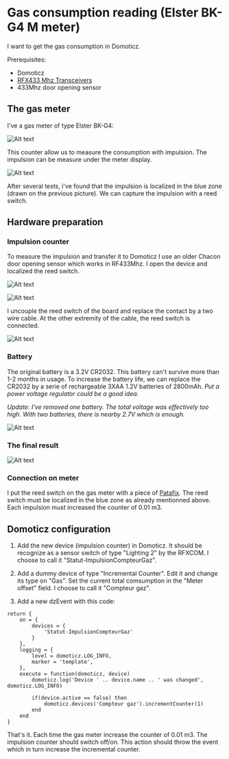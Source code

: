 # Gas consumption reading (Elster BK-G4 M meter)
I want to get the gas consumption in Domoticz.

Prerequisites:
* Domoticz
* [RFX433 Mhz Transceivers](http://www.rfxcom.com/epages/78165469.sf/en_GB/?ObjectPath=/Shops/78165469/Categories/Transceivers)
* 433Mhz door opening sensor

## The gas meter
I've a gas meter of type Elster BK-G4:

![Alt text](image/compteur.jpg)

This counter allow us to measure the consumption with impulsion. The impulsion can be measure under the meter display.

![Alt text](image/compteur-detail.jpg)

After several tests, i've found that the impulsion is localized in the blue zone (drawn on the previous picture).
We can capture the impulsion with a reed switch.

## Hardware preparation

### Impulsion counter

To measure the impulsion and transfer it to Domoticz I use an older Chacon door opening sensor which works in RF433Mhz. I open the device and localized the reed switch.

![Alt text](image/door-switch-front.jpg)

![Alt text](image/dorr-switch-back.jpg)

I uncouple the reed switch of the board and replace the contact by a two wire cable. At the other extremity of the cable, the reed switch is connected.

![Alt text](image/mount-1.jpg)

### Battery 

The original battery is a 3.2V CR2032. This battery can't survive more than 1-2 months in usage.
To increase the battery life, we can replace the CR2032 by a serie of rechargeable 3XAA 1.2V batteries of 2800mAh. *Put a power voltage regulator could be a good idea.*

*Update: I've removed one battery. The total voltage was effectively too high. With two batteries, there is nearby 2.7V which is enough.*

![Alt text](image/mount-2.jpg)

### The final result

![Alt text](image/mount-3.jpg)

### Connection on meter

I put the reed switch on the gas meter with a piece of [Patafix](https://www.uhu.com/en/product-page/patafix-white/35211). The reed switch must be localized in the blue zone as already mentionned above.
Each impulsion must increased the counter of 0.01 m3.

## Domoticz configuration

1. Add the new device (impulsion counter) in Domoticz. It should be recognize as a sensor switch of type "Lighting 2" by the RFXCOM.
I choose to call it "Statut-ImpulsionCompteurGaz".

2. Add a dummy device of type "Incremental Counter". Edit it and change its type on "Gas". Set the current total comsumption in the "Meter offset" field.
I choose to call it "Compteur gaz".

3. Add a new dzEvent with this code:
```
return {
	on = {
		devices = {
			'Statut-ImpulsionCompteurGaz'
		}
	},
	logging = {
		level = domoticz.LOG_INFO,
		marker = 'template',
	},
	execute = function(domoticz, device)
		domoticz.log('Device ' .. device.name .. ' was changed', domoticz.LOG_INFO)
		
		if(device.active == false) then 
		    domoticz.devices('Compteur gaz').incrementCounter(1)
		end
	end
}
```

That's it. 
Each time the gas meter increase the counter of 0.01 m3. The impulsion counter should switch off/on. This action should throw the event which in turn increase the incremental counter.

